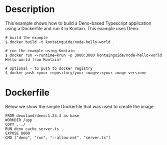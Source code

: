 # Description
This example shows how to build a Deno-based Typescript application using a Dockerfile and run it in Kontain.  This example uses Deno.

```shell
# build the example
$ docker build -t kontainguide/node-hello-world .

# run the example using Kontain
$ docker run --runtime=krun -p 3000:3000 kontainguide/node-hello-world
Hello world from Kontain!

# optional - to push to docker registry
$ docker push <your-repository/your-image>:<your-image-version>
```

# Dockerfile
Below we show the simple Dockerfile that was used to create the image

```shell
FROM denoland/deno:1.23.3 as base
WORKDIR /app
COPY . ./
RUN deno cache server.ts
EXPOSE 8000
CMD ["deno", "run", "--allow-net", "server.ts"]
```